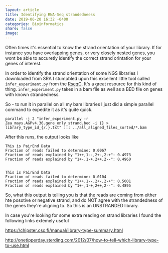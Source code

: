 ```yaml
---
layout: article
title: Identifying RNA-Seq strandedneess
date: 2019-06-20 16:32 -0400
categories: Bioinformatics
share: false
image:
---
```


Often times it's essential to know the strand orientation of your library. If
for instance you have overlapping genes, or very closely nested genes, you wont
be able to accuretly identify the correct strand orintation for your genes
of interest. 

In order to identify the strand orientation of some NGS libraries I
downloaded from SRA I stumpbled upon this excellent little tool called
`infer_experiment.py` from the [RseqC](http://rseqc.sourceforge.net). It's
a great resource for this kind of thing. `infer_experiment.py` takes in a bam
file as well as a BED file on genes with known strandedness.

So - to run it in parallel on all my bam libraries I just did a simple
parallel command to expedite it as it's quite quick.

```
parallel -j 2 "infer_experiment.py -r Zea_mays.AGPv4.36.gene_only_strand.bed -i {} > library_type_id_{/.}.txt" ::: ../all_aligned_files_sorted/*.bam
```

After this runs, the output looks like 
```
This is PairEnd Data
Fraction of reads failed to determine: 0.0067
Fraction of reads explained by "1++,1--,2+-,2-+": 0.4973
Fraction of reads explained by "1+-,1-+,2++,2--": 0.4960


This is PairEnd Data
Fraction of reads failed to determine: 0.0104
Fraction of reads explained by "1++,1--,2+-,2-+": 0.5001
Fraction of reads explained by "1+-,1-+,2++,2--": 0.4895
```

So, what this output is telling you is that the reads are coming from either
hte posotive or negative strand, and do NOT agree with the strandedness of the
genes they're aligning to. So this is an UNSTRANDED library.

In case you're looking for some extra reading on strand libraries I found the
following links extemely useful

<https://chipster.csc.fi/manual/library-type-summary.html>

<http://onetipperday.sterding.com/2012/07/how-to-tell-which-library-type-to-use.html>

